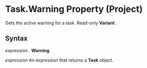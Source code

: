 
# Task.Warning Property (Project)

Gets the active warning for a task. Read-only  **Variant** .


## Syntax

 _expression_ . **Warning**

 _expression_ An expression that returns a **Task** object.

